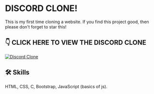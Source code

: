 
# DISCORD CLONE!

This is my first time cloning a website. If you find this project good, then please don't forget to star this!


## 👇 CLICK HERE TO VIEW THE DISCORD CLONE
[![Discord Clone](https://img.shields.io/badge/my_portfolio-000?style=for-the-badge&logo=ko-fi&logoColor=white)](https://adnankhan2003.github.io/Discord-Clone-Project/)



## 🛠 Skills
HTML, CSS, C, Bootstrap, JavaScript (basics of js).


